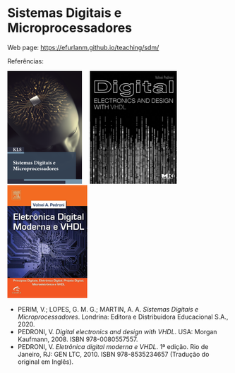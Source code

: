 # Sistemas Digitais e Microprocessadores

Web page: <https://efurlanm.github.io/teaching/sdm/>

Referências:

![](img/perim.png)&emsp;
![](img/pedroni-en.png)&emsp;
![](img/pedroni.png)

- PERIM, V.; LOPES, G. M. G.; MARTIN, A. A. *Sistemas Digitais e Microprocessadores*. Londrina: Editora e Distribuidora Educacional S.A., 2020.
- PEDRONI, V. *Digital electronics and design with VHDL*. USA: Morgan Kaufmann, 2008. ISBN 978-0080557557.
- PEDRONI, V. *Eletrônica digital moderna e VHDL*. 1ª edição. Rio de Janeiro, RJ: GEN LTC, 2010. ISBN 978-8535234657 (Tradução do original em Inglês).
